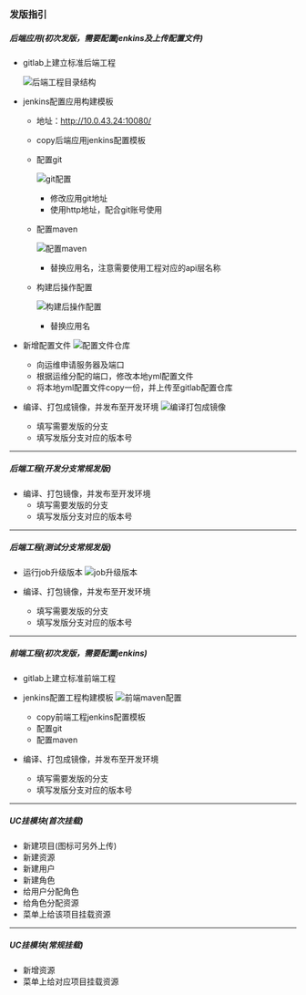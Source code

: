 ### 发版指引
##### 后端应用(初次发版，需要配置jenkins及上传配置文件)
- gitlab上建立标准后端工程

  ![后端工程目录结构](/assets/后端工程目录结构.png)
  
- jenkins配置应用构建模板
  - 地址：http://10.0.43.24:10080/
  - copy后端应用jenkins配置模板
  - 配置git
  
    ![git配置](/assets/git配置.png)
    - 修改应用git地址
    - 使用http地址，配合git账号使用
    
  - 配置maven
  
    ![配置maven](/assets/配置maven.png)
    - 替换应用名，注意需要使用工程对应的api层名称
  - 构建后操作配置
  
    ![构建后操作配置](/assets/构建后操作配置.png)
    - 替换应用名
    
    
- 新增配置文件
  ![配置文件仓库](/assets/配置文件仓库.png)
  
  - 向运维申请服务器及端口
  - 根据运维分配的端口，修改本地yml配置文件
  - 将本地yml配置文件copy一份，并上传至gitlab配置仓库
  
  
- 编译、打包成镜像，并发布至开发环境
  ![编译打包成镜像](/assets/编译打包成镜像.png)
  
  - 填写需要发版的分支
  - 填写发版分支对应的版本号

--- 
      
##### 后端工程(开发分支常规发版)
- 编译、打包镜像，并发布至开发环境
  - 填写需要发版的分支
  - 填写发版分支对应的版本号 

--- 

##### 后端工程(测试分支常规发版)
- 运行job升级版本
  ![job升级版本](/assets/job升级版本.png)
  
- 编译、打包镜像，并发布至开发环境
  - 填写需要发版的分支
  - 填写发版分支对应的版本号

--- 

##### 前端工程(初次发版，需要配置jenkins)
- gitlab上建立标准前端工程
- jenkins配置工程构建模板
  ![前端maven配置](/assets/前端maven配置.png)
  
  - copy前端工程jenkins配置模板
  - 配置git
  - 配置maven
- 编译、打包成镜像，并发布至开发环境
  - 填写需要发版的分支
  - 填写发版分支对应的版本号

---  
               
##### UC挂模块(首次挂载)
- 新建项目(图标可另外上传)
- 新建资源
- 新建用户
- 新建角色
- 给用户分配角色
- 给角色分配资源
- 菜单上给该项目挂载资源

--- 
  
##### UC挂模块(常规挂载)
- 新增资源
- 菜单上给对应项目挂载资源